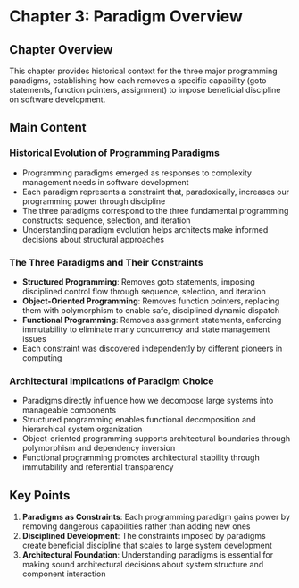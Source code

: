 # Chapter 3: Paradigm Overview

## Chapter Overview
This chapter provides historical context for the three major programming paradigms, establishing how each removes a specific capability (goto statements, function pointers, assignment) to impose beneficial discipline on software development.

## Main Content

### Historical Evolution of Programming Paradigms
- Programming paradigms emerged as responses to complexity management needs in software development
- Each paradigm represents a constraint that, paradoxically, increases our programming power through discipline
- The three paradigms correspond to the three fundamental programming constructs: sequence, selection, and iteration
- Understanding paradigm evolution helps architects make informed decisions about structural approaches

### The Three Paradigms and Their Constraints
- **Structured Programming**: Removes goto statements, imposing disciplined control flow through sequence, selection, and iteration
- **Object-Oriented Programming**: Removes function pointers, replacing them with polymorphism to enable safe, disciplined dynamic dispatch
- **Functional Programming**: Removes assignment statements, enforcing immutability to eliminate many concurrency and state management issues
- Each constraint was discovered independently by different pioneers in computing

### Architectural Implications of Paradigm Choice
- Paradigms directly influence how we decompose large systems into manageable components
- Structured programming enables functional decomposition and hierarchical system organization
- Object-oriented programming supports architectural boundaries through polymorphism and dependency inversion
- Functional programming promotes architectural stability through immutability and referential transparency

## Key Points
1. **Paradigms as Constraints**: Each programming paradigm gains power by removing dangerous capabilities rather than adding new ones
2. **Disciplined Development**: The constraints imposed by paradigms create beneficial discipline that scales to large system development
3. **Architectural Foundation**: Understanding paradigms is essential for making sound architectural decisions about system structure and component interaction